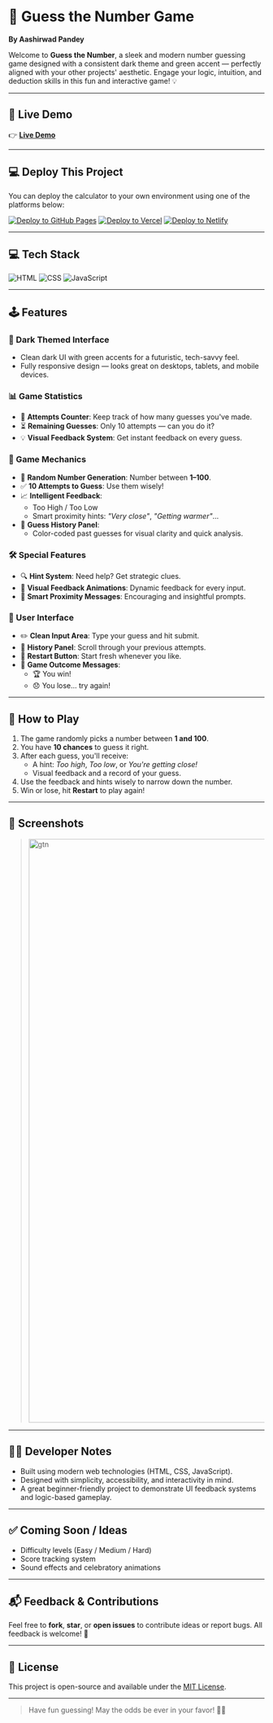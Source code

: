 # 🎯 Guess the Number Game

**By Aashirwad Pandey**

Welcome to **Guess the Number**, a sleek and modern number guessing game designed with a consistent dark theme and green accent — perfectly aligned with your other projects' aesthetic. Engage your logic, intuition, and deduction skills in this fun and interactive game! 💡

---

## 🔗 Live Demo

👉 [**Live Demo**](https://guessthenumber-zeta.vercel.app/guessthedamnnumber.html)  

---

## 💻 Deploy This Project

You can deploy the calculator to your own environment using one of the platforms below:

[![Deploy to GitHub Pages](https://img.shields.io/badge/Deploy-GitHub_Pages-222?style=for-the-badge&logo=github&logoColor=white)](https://docs.github.com/en/pages)
[![Deploy to Vercel](https://vercel.com/button)](https://vercel.com/import/project?template=https://github.com/AashirwadPandey/guessthenumber)
[![Deploy to Netlify](https://www.netlify.com/img/deploy/button.svg)](https://app.netlify.com/start)

---

## 💻 Tech Stack

![HTML](https://img.shields.io/badge/HTML5-E34F26?style=for-the-badge&logo=html5&logoColor=white)
![CSS](https://img.shields.io/badge/CSS3-1572B6?style=for-the-badge&logo=css3&logoColor=white)
![JavaScript](https://img.shields.io/badge/JavaScript-F7DF1E?style=for-the-badge&logo=javascript&logoColor=black)

---

## 🕹️ Features

### 🌌 Dark Themed Interface
- Clean dark UI with green accents for a futuristic, tech-savvy feel.
- Fully responsive design — looks great on desktops, tablets, and mobile devices.

### 📊 Game Statistics
- 🔢 **Attempts Counter**: Keep track of how many guesses you've made.
- ⏳ **Remaining Guesses**: Only 10 attempts — can you do it?
- 💡 **Visual Feedback System**: Get instant feedback on every guess.

### 🧠 Game Mechanics
- 🎲 **Random Number Generation**: Number between **1–100**.
- ✅ **10 Attempts to Guess**: Use them wisely!
- 📈 **Intelligent Feedback**:
  - Too High / Too Low
  - Smart proximity hints: _"Very close"_, _"Getting warmer"_...
- 📘 **Guess History Panel**:
  - Color-coded past guesses for visual clarity and quick analysis.

### 🛠️ Special Features
- 🔍 **Hint System**: Need help? Get strategic clues.
- 🎨 **Visual Feedback Animations**: Dynamic feedback for every input.
- 🧭 **Smart Proximity Messages**: Encouraging and insightful prompts.

### 🧩 User Interface
- ✏️ **Clean Input Area**: Type your guess and hit submit.
- 📜 **History Panel**: Scroll through your previous attempts.
- 🔄 **Restart Button**: Start fresh whenever you like.
- 🎉 **Game Outcome Messages**:
  - 🏆 You win!
  - 😞 You lose... try again!

---

## 🚀 How to Play

1. The game randomly picks a number between **1 and 100**.
2. You have **10 chances** to guess it right.
3. After each guess, you'll receive:
   - A hint: _Too high_, _Too low_, or _You're getting close!_
   - Visual feedback and a record of your guess.
4. Use the feedback and hints wisely to narrow down the number.
5. Win or lose, hit **Restart** to play again!

---

## 📸 Screenshots

> <img width="1280" height="1147" alt="gtn" src="https://github.com/user-attachments/assets/a534a21d-b7b3-4c9f-9467-e4166775b0ed" />


---

## 🧑‍💻 Developer Notes

- Built using modern web technologies (HTML, CSS, JavaScript).
- Designed with simplicity, accessibility, and interactivity in mind.
- A great beginner-friendly project to demonstrate UI feedback systems and logic-based gameplay.

---

## ✅ Coming Soon / Ideas

- Difficulty levels (Easy / Medium / Hard)
- Score tracking system
- Sound effects and celebratory animations

---

## 📬 Feedback & Contributions

Feel free to **fork**, **star**, or **open issues** to contribute ideas or report bugs. All feedback is welcome! 🤝

---

## 📄 License

This project is open-source and available under the [MIT License](LICENSE).

---

> Have fun guessing! May the odds be ever in your favor! 🔢💚
